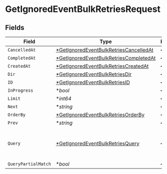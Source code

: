 # GetIgnoredEventBulkRetriesRequest


## Fields

| Field                                                                                                      | Type                                                                                                       | Required                                                                                                   | Description                                                                                                |
| ---------------------------------------------------------------------------------------------------------- | ---------------------------------------------------------------------------------------------------------- | ---------------------------------------------------------------------------------------------------------- | ---------------------------------------------------------------------------------------------------------- |
| `CancelledAt`                                                                                              | [*GetIgnoredEventBulkRetriesCancelledAt](../../models/operations/getignoredeventbulkretriescancelledat.md) | :heavy_minus_sign:                                                                                         | N/A                                                                                                        |
| `CompletedAt`                                                                                              | [*GetIgnoredEventBulkRetriesCompletedAt](../../models/operations/getignoredeventbulkretriescompletedat.md) | :heavy_minus_sign:                                                                                         | N/A                                                                                                        |
| `CreatedAt`                                                                                                | [*GetIgnoredEventBulkRetriesCreatedAt](../../models/operations/getignoredeventbulkretriescreatedat.md)     | :heavy_minus_sign:                                                                                         | N/A                                                                                                        |
| `Dir`                                                                                                      | [*GetIgnoredEventBulkRetriesDir](../../models/operations/getignoredeventbulkretriesdir.md)                 | :heavy_minus_sign:                                                                                         | N/A                                                                                                        |
| `ID`                                                                                                       | [*GetIgnoredEventBulkRetriesID](../../models/operations/getignoredeventbulkretriesid.md)                   | :heavy_minus_sign:                                                                                         | N/A                                                                                                        |
| `InProgress`                                                                                               | **bool*                                                                                                    | :heavy_minus_sign:                                                                                         | N/A                                                                                                        |
| `Limit`                                                                                                    | **int64*                                                                                                   | :heavy_minus_sign:                                                                                         | N/A                                                                                                        |
| `Next`                                                                                                     | **string*                                                                                                  | :heavy_minus_sign:                                                                                         | N/A                                                                                                        |
| `OrderBy`                                                                                                  | [*GetIgnoredEventBulkRetriesOrderBy](../../models/operations/getignoredeventbulkretriesorderby.md)         | :heavy_minus_sign:                                                                                         | N/A                                                                                                        |
| `Prev`                                                                                                     | **string*                                                                                                  | :heavy_minus_sign:                                                                                         | N/A                                                                                                        |
| `Query`                                                                                                    | [*GetIgnoredEventBulkRetriesQuery](../../models/operations/getignoredeventbulkretriesquery.md)             | :heavy_minus_sign:                                                                                         | Filter by the bulk retry ignored event query object                                                        |
| `QueryPartialMatch`                                                                                        | **bool*                                                                                                    | :heavy_minus_sign:                                                                                         | N/A                                                                                                        |